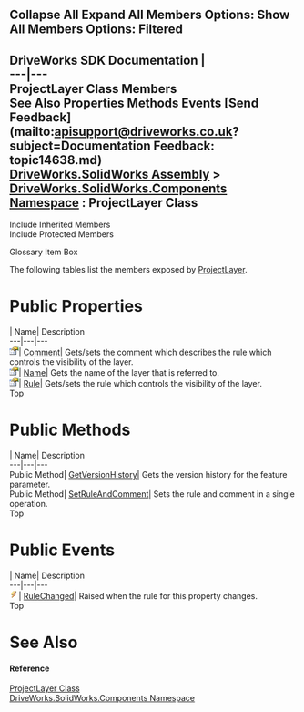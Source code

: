 Collapse All Expand All Members Options: Show All  Members Options: Filtered   
---  
DriveWorks SDK Documentation  |   
---|---  
ProjectLayer Class Members   
See Also Properties Methods Events [Send Feedback](mailto:apisupport@driveworks.co.uk?subject=Documentation Feedback: topic14638.md)  
[DriveWorks.SolidWorks Assembly](topic13342.md) > [DriveWorks.SolidWorks.Components Namespace](topic13925.md) : ProjectLayer Class  
---  
  
Include Inherited Members    
Include Protected Members  


Glossary Item Box

The following tables list the members exposed by [ProjectLayer](topic14638.md).

# Public Properties

| Name| Description  
---|---|---  
![Public Property](dotnetimages/publicProperty.gif)| [Comment](topic14646.md)| Gets/sets the comment which describes the rule which controls the visibility of the layer.   
![Public Property](dotnetimages/publicProperty.gif)| [Name](topic14647.md)| Gets the name of the layer that is referred to.   
![Public Property](dotnetimages/publicProperty.gif)| [Rule](topic14648.md)| Gets/sets the rule which controls the visibility of the layer.   
Top

# Public Methods

| Name| Description  
---|---|---  
Public Method| [GetVersionHistory](topic14644.md)| Gets the version history for the feature parameter.   
Public Method| [SetRuleAndComment](topic14645.md)| Sets the rule and comment in a single operation.   
Top

# Public Events

| Name| Description  
---|---|---  
![Public Event](dotnetimages/publicEvent.gif)| [RuleChanged](topic14649.md)| Raised when the rule for this property changes.   
Top

# See Also

#### Reference

[ProjectLayer Class](topic14638.md)   
[DriveWorks.SolidWorks.Components Namespace](topic13925.md)



